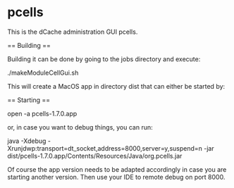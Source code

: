 pcells
======

This is the dCache administration GUI pcells.

== Building ==


Building it can be done by going to the jobs directory and execute:

./makeModuleCellGui.sh

This will create a MacOS app in directory dist that can either be started by:

== Starting ==

open -a pcells-1.7.0.app

or, in case you want to debug things, you can run:

java -Xdebug -Xrunjdwp:transport=dt_socket,address=8000,server=y,suspend=n -jar \
dist/pcells-1.7.0.app/Contents/Resources/Java/org.pcells.jar

Of course the app version needs to be adapted accordingly in case you are starting
another version. Then use your IDE to remote debug on port 8000.
